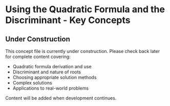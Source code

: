 # Using the Quadratic Formula and the Discriminant - Key Concepts

## Under Construction

This concept file is currently under construction. Please check back later for complete content covering:

- Quadratic formula derivation and use
- Discriminant and nature of roots
- Choosing appropriate solution methods
- Complex solutions
- Applications to real-world problems

Content will be added when development continues.